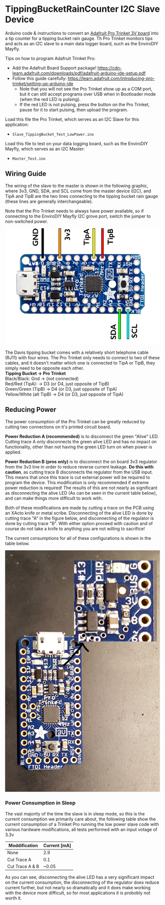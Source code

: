 # TippingBucketRainCounter I2C Slave Device
Arduino code & instructions to convert an [Adafruit Pro Trinket 3V board](https://www.adafruit.com/product/2010) into a tip counter for a tipping bucket rain gauge. Th Pro Trinket monitors tips and acts as an I2C slave to a main data logger board, such as the EnviroDIY Mayfly.

Tips on how to program Adafruit Trinket Pro:
* Add the Adafruit Board Support package! https://cdn-learn.adafruit.com/downloads/pdf/adafruit-arduino-ide-setup.pdf
* Follow this guide carefully: https://learn.adafruit.com/introducing-pro-trinket/setting-up-arduino-ide
  * Note that you will not see the Pro Trinket show up as a COM port, but it can still accept programs over USB when in Bootloader mode (when the red LED is pulsing).
  * If the red LED is not pulsing, press the button on the Pro Trinket, pause for it to start pulsing, then upload the program.

Load this file the Pro Trinket, which serves as an I2C Slave for this application:
* `Slave_TippingBucket_Test_LowPower.ino`

Load this file to test on your data logging board, such as the EnviroDIY Mayfly, which serves as an I2C Master:
* `Master_Test.ino`


## Wiring Guide
The wiring of the slave to the master is shown in the following graphic, where 3v3, GND, SDA, and SCL come from the master device (I2C), and TipA and TipB are the two lines connecting to the tipping bucket rain gauge (these lines are generally interchangeable).

Note that the Pro Trinket needs to always have power available, so if connecting to the EnviroDIY Mayfly I2C grove port, switch the jumper to non-switched power.

![Trinket Pro Slave Wiring Diagram](doc/TrinketProPinout.png)

The Davis tipping bucket comes with a relatively short telephone cable (RJ11) with four wires. The Pro Trinket only needs to connect to two of these cables, and it doesn't matter which one is connected to TipA or TipB, they simply need to be opposite each other.  
**Tipping Bucket 		        -> Pro Trinket**  
Black/Black: Gnd 		      -> (not connected)  
Red/Red (TipA): 		      -> D3 (or D4, just opposite of TipB)  
Green/Green (TipB)	      -> D4 (or D3, just opposite of TipA)  
Yellow/White (alt TipB)	  -> D4 (or D3, just opposite of TipA)  

## Reducing Power
The power consumption of the Pro Trinket can be greatly reduced by cutting two connections on it's printed circuit board.

**Power Reduction A (recommended)** is to disconnect the green "Alive" LED. Cutting trace A only disconnects the green alive LED and has no impact on functionality, other than not having the green LED turn on when power is applied.

**Power Reduction B (pros only)** is to disconnect the on board 3v3 regulator from the 3v3 line in order to reduce reverse current leakage. **Do this with caution**, as cutting trace B disconnects the regulator from the USB input. This means that once this trace is cut external power will be required to program the device. This modification is only recommended if extreme power reduction is required! The results of this are not nearly as significant as disconnecting the alive LED (As can be seen in the current table below), and can make things more difficult to work with.

Both of these modifications are made by cutting a trace on the PCB using an XActo knife or metal scribe. Disconnecting of the alive LED is done by cutting trace "A" in the figure below, and disconnecting of the regulator is done by cutting trace "B". With either option proceed with caution and of course do not take a knife to anything you are not willing to sacrifice!

The current consumptions for all of these configurations is shown in the table below.

![Power Reduction Trace Callout](doc/ProTrinketTraceCutGuide.jpg)

### Power Consumption in Sleep

The vast majority of the time the slave is in sleep mode, so this is the current consumption we primarily care about, the following table show the current consumption of a Trinket Pro running the low power slave code with various hardware modifications, all tests performed with an input votage of 3.3v

Moddification | Current [mA]
------------ | -------------
None | 2.9
Cut Trace A | 0.1
Cut Trace A & B | ~0.05

As you can see, disconnecting the alive LED has a very significant impact on the current consumption, the disconnecting of the regulator does reduce current further, but not nearly so dramatically and it does make working with the device more difficult, so for most applications it is probobly not worth it.
